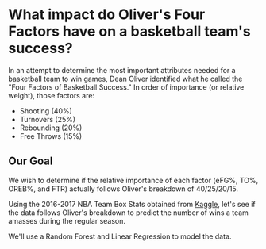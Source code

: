# What impact do Oliver's Four Factors have on a basketball team's success?

In an attempt to determine the most important attributes needed for a basketball team to win games, Dean Oliver identified what he called the "Four Factors of Basketball Success." In order of importance (or relative weight), those factors are:

- Shooting (40%)
- Turnovers (25%)
- Rebounding (20%)
- Free Throws (15%)


## Our Goal

We wish to determine if the relative importance of each factor (eFG%, TO%, OREB%, and FTR) actually follows Oliver's breakdown of 40/25/20/15.

Using the 2016-2017 NBA Team Box Stats obtained from [Kaggle](https://www.kaggle.com/pablote/nba-enhanced-stats), let's see if the data follows Oliver's breakdown to predict the number of wins a team amasses during the regular season.

We'll use a Random Forest and Linear Regression to model the data.
